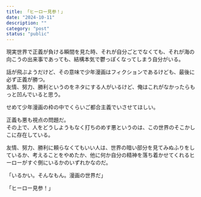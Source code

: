 ```yaml
---
title: 「ヒーロー見参！」
date: "2024-10-11"
description: ""
category: "post"
status: "public"
---
```


現実世界で正義が負ける瞬間を見た時、それが自分ごとでなくても、それが海の向こうの出来事であっても、結構本気で鬱っぽくなってしまう自分がいる。  
  
話が飛ぶようだけど、その意味で少年漫画はフィクションであるけども、最後に必ず正義が勝つ。  
友情、努力、勝利というのをネタにする人がいるけど、俺はこれがなかったらもっと凹んでいると思う。  
  
せめて少年漫画の枠の中でくらいご都合主義でいさせてほしい。  
  
  
正義も悪も視点の問題だ。  
その上で、人をどうしようもなく打ちのめす悪というのは、この世界のそこかしこに存在している。  
  
友情、努力、勝利に頼らなくてもいい人は、世界の暗い部分を見てみぬふりをしているか、考えることをやめたか、他に何か自分の精神を落ち着かせてくれるヒーローがすぐ側にいるかのいずれかなのだ。  
  
  
「いるかい。そんなもん。漫画の世界だ」 
  
「ヒーロー見参！」  
